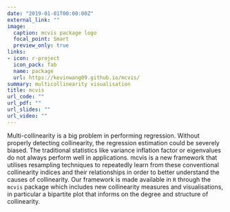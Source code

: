 ```yaml
---
date: "2019-01-01T00:00:00Z"
external_link: ""
image:
  caption: mcvis package logo
  focal_point: Smart
  preview_only: true
links:
- icon: r-project
  icon_pack: fab
  name: package
  url: https://kevinwang09.github.io/mcvis/
summary: multicollinearity visualisation
title: mcvis
url_code: ""
url_pdf: ""
url_slides: ""
url_video: ""
---
```


Multi-collinearity is a big problem in performing regression. Without properly detecting collinearity, the regression estimation could be severely biased. The traditional statistics like variance inflation factor or eigenvalues do not always perform well in applications. mcvis is a new framework that utilises resampling techniques to repeatedly learn from these conventional collinearity indices and their relationships in order to better understand the causes of collinearity. Our framework is made available in `R` through the `mcvis` package which includes new collinearity measures and visualisations, in particular a bipartite plot that informs on the degree and structure of collinearity.
